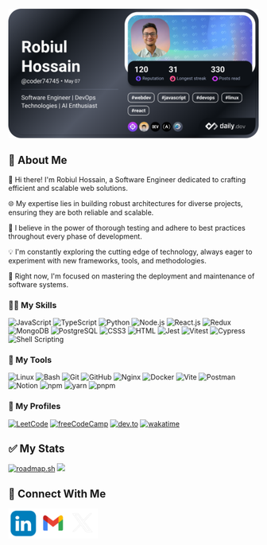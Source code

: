 <!--<div id="header" align="center">
  <img src="https://raw.githubusercontent.com/coder7475/coder7475/main/banner.png"  />
</div>
!-->

<!-- dev card from daily dev  -->

<a href="https://app.daily.dev/coder74745"><img src="./devcard.png"  width="652" alt="Fahad's Dev Card"/></a>

<!-- -->

## 📖 About Me

👋 Hi there! I'm Robiul Hossain, a Software Engineer dedicated to crafting efficient and scalable web solutions.

🌐 My expertise lies in building robust architectures for diverse projects, ensuring they are both reliable and scalable.

🧪 I believe in the power of thorough testing and adhere to best practices throughout every phase of development.

💡 I'm constantly exploring the cutting edge of technology, always eager to experiment with new frameworks, tools, and methodologies.

🚀 Right now, I'm focused on mastering the deployment and maintenance of software systems.

<!---
##  About Me:


<!--
**coder7475/coder7475** is a ✨ _special_ ✨ repository because its `README.md` (this file) appears on your GitHub profile.

Here are some ideas to get you started:

- 🤔 I’m thinking about creating
- 👯 I’m looking to collaborate on ...
- 🌱 I’m currently learning ...
-  Pronouns: ...
-  Fun fact: ...
-->

### 👨‍💻 My Skills

<!-- <p>
  <a href="https://skillicons.dev">
    <img src="https://skillicons.dev/icons?i=html,css,javascript" />
  </a>
</p> -->
<!-- <p>
    <img src="https://skillicons.dev/icons?i=html,css,javascript,typescript,python,tailwindcss,materialui,react,nextjs,redux" />
</p>

<p >
    <img src="https://skillicons.dev/icons?i=nodejs,deno,bun,expressjs,prisma,mongodb,postgres,jest,vitest,cypress" />
</p> -->

![JavaScript](https://img.shields.io/badge/JavaScript-F7DF1E?style=flat-square&logo=javascript&logoColor=black)
![TypeScript](https://img.shields.io/badge/TypeScript-007ACC?style=flat-square&logo=typescript&logoColor=white)
![Python](https://img.shields.io/badge/Python-3670A0?style=flat-square&logo=python&logoColor=white)
![Node.js](https://img.shields.io/badge/Node.js-43853D?style=flat-square&logo=node.js&logoColor=white)
![React.js](https://img.shields.io/badge/React.js-0081CB?style=flat-square&logo=react&logoColor=61DAFB)
![Redux](https://img.shields.io/badge/Redux-593D88?style=flat-square&logo=redux&logoColor=white)
![MongoDB](https://img.shields.io/badge/MongoDB-4EA94B?style=flat-square&logo=mongodb&logoColor=white)
![PostgreSQL](https://img.shields.io/badge/PostgreSQL-316192?style=flat-square&logo=postgresql&logoColor=white)
![CSS3](https://img.shields.io/badge/CSS3-1572B6?style=flat-square&logo=css3&logoColor=white)
![HTML](https://img.shields.io/badge/HTML5-E34F26?style=flat-square&logo=html5&logoColor=white)
![Jest](https://img.shields.io/badge/Jest-C21325?style=flat-square&logo=jest&logoColor=white)
![Vitest](https://img.shields.io/badge/Vitest-6E9F18?style=flat-square&logo=vitest&logoColor=white)
![Cypress](https://img.shields.io/badge/Cypress-17202C?style=flat-square&logo=cypress&logoColor=white)
![Shell Scripting](https://img.shields.io/badge/SH-324C6C?style=flat-square&logo=gnu&logoColor=white)

### 🔧 My Tools

![Linux](https://img.shields.io/badge/Linux-FCC624?style=flat-square&logo=linux&logoColor=black)
![Bash](https://img.shields.io/badge/Bash-324C6C?style=flat-square&logo=gnu&logoColor=white)
![Git](https://img.shields.io/badge/Git-F0503C?style=flat-square&logo=git&logoColor=white)
![GitHub](https://img.shields.io/badge/GitHub-1210A6?style=flat-square&logo=github&logoColor=blaofck)
![Nginx](https://img.shields.io/badge/Nginx-0076C8?style=flat-square&logo=nginx&logoColor=white)
![Docker](https://img.shields.io/badge/Docker-0DB7ED?style=flat-square&logo=docker&logoColor=white)
![Vite](https://img.shields.io/badge/Vite-593D88?style=flat-square&logo=vite&logoColor=white)
![Postman](https://img.shields.io/badge/Postman-F56723?style=flat-square&logo=Postman&logoColor=white)
![Notion](https://img.shields.io/badge/Notion-C4C7CC?style=flat-square&logo=notion&logoColor=black)
![npm](https://img.shields.io/badge/npm-E8232D?style=flat-square&logo=npm&logoColor=white)
![yarn](https://img.shields.io/badge/yarn-2CC41A?style=flat-square&logo=yarn&logoColor=black)
![pnpm](https://img.shields.io/badge/pnpm-43B581?style=flat-square&logo=pnpm&logoColor=black)

### 🏃 My Profiles

[![LeetCode](https://img.shields.io/badge/Profile-LeetCode-orange)](https://leetcode.com/u/robiul_hossain/)
[![freeCodeCamp](https://img.shields.io/badge/Profile-freeCodeCamp-black)](https://www.freecodecamp.org/coder7475)
[![dev.to](https://img.shields.io/badge/Profile-DEV-white)](https://dev.to/coder7475)
[![wakatime](https://wakatime.com/badge/user/380c42d8-a54a-4057-be72-188158142f19.svg)](https://wakatime.com/@380c42d8-a54a-4057-be72-188158142f19)

## ✅ My Stats

[![roadmap.sh](https://roadmap.sh/card/wide/65ead98b73b4b18a31e9d096?variant=dark&roadmaps=devops%2Csoftware-architect%2Clinux%2C66a5058dee6a29a2eda820b1)](https://roadmap.sh) ![](http://github-profile-summary-cards.vercel.app/api/cards/most-commit-language?username=coder7475&theme=blue_green)

<!-- ![](http://github-profile-summary-cards.vercel.app/api/cards/repos-per-language?username=coder7475&theme=blue_green)  -->

<!-- ![](http://github-profile-summary-cards.vercel.app/api/cards/profile-details?username=coder7475&theme=blue_green) -->

## 👥 Connect With Me

[<img src="./images/linkedin.png" height=60 alt="linkedin"/>](https://www.linkedin.com/in/robiul7475/)[<img src="./images/Gmail.png" height=60 />](mailto:robiulhossain7475@gmail.com)[<img src="./images/x-logo.png" height=60 />](https://x.com/robiul7475)

